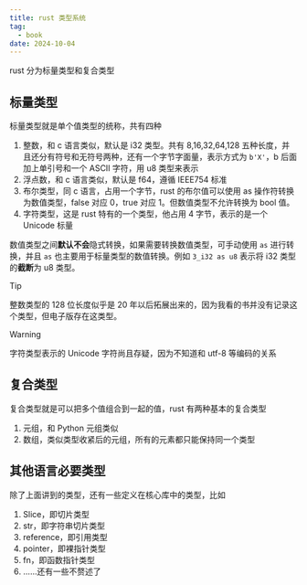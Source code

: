 ```yaml
---
title: rust 类型系统
tag:
  - book
date: 2024-10-04
---
```


rust 分为标量类型和复合类型

## 标量类型

标量类型就是单个值类型的统称，共有四种

1. 整数，和 c 语言类似，默认是 i32 类型。共有 8,16,32,64,128 五种长度，并且还分有符号和无符号两种，还有一个字节字面量，表示方式为 `b'X'`，b 后面加上单引号和一个 ASCII 字符，用 u8 类型来表示
2. 浮点数，和 c 语言类似，默认是 f64，遵循 IEEE754 标准
3. 布尔类型，同 c 语言，占用一个字节，rust 的布尔值可以使用 as 操作符转换为数值类型，false 对应 0，true 对应 1。但数值类型不允许转换为 bool 值。
4. 字符类型，这是 rust 特有的一个类型，他占用 4 字节，表示的是一个 Unicode 标量

数值类型之间**默认不会**隐式转换，如果需要转换数值类型，可手动使用 `as` 进行转换，并且 `as` 也主要用于标量类型的数值转换。例如 `3_i32 as u8` 表示将 i32 类型的**截断**为 u8 类型。

> [!tip]
>
> 整数类型的 128 位长度似乎是 20 年以后拓展出来的，因为我看的书并没有记录这个类型，但电子版存在这类型。

> [!warning]
>
> 字符类型表示的 Unicode 字符尚且存疑，因为不知道和 utf-8 等编码的关系

## 复合类型

复合类型就是可以把多个值组合到一起的值，rust 有两种基本的复合类型

1. 元组，和 Python 元组类似
2. 数组，类似类型收紧后的元组，所有的元素都只能保持同一个类型

## 其他语言必要类型

除了上面讲到的类型，还有一些定义在核心库中的类型，比如

1. Slice，即切片类型
2. str，即字符串切片类型
3. reference，即引用类型
4. pointer，即裸指针类型
5. fn，即函数指针类型
6. ……还有一些不赘述了
